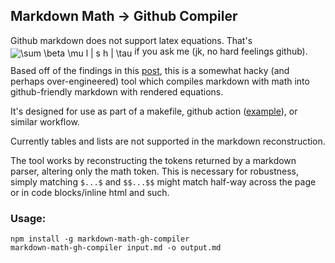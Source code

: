 ## Markdown Math → Github Compiler

Github markdown does not support latex equations. That's <img alt="\sum \beta \mu l | s h | \tau" src="https://render.githubusercontent.com/render/math?math=%5Csum%20%5Cbeta%20%5Cmu%20l%20%7C%20s%20h%20%7C%20%5Ctau" style="transform: translateY(20%);" /> if you ask
me (jk, no hard feelings github).

Based off of the findings in this [post](https://gist.github.com/a-rodin/fef3f543412d6e1ec5b6cf55bf197d7b), this is a somewhat hacky (and perhaps over-engineered)
tool which compiles markdown with math into github-friendly markdown with rendered equations.

It's designed for use as part of a makefile, github action ([example](.github/workflows/compile_readme.yml)), or similar workflow.

Currently tables and lists are not supported in the markdown reconstruction.

The tool works by reconstructing the tokens returned by a markdown parser, altering only the math
token. This is necessary for robustness, simply matching `$...$` and `$$...$$` might match half-way
across the page or in code blocks/inline html and such.

### Usage:

```
npm install -g markdown-math-gh-compiler
markdown-math-gh-compiler input.md -o output.md
```
